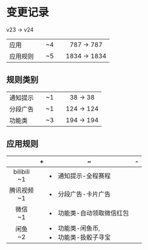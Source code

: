 # 变更记录

v23 -> v24

||||||
|-|:-:|:-:|:-:|:-:|
|应用||~4||787 -> 787|
|应用规则||~5||1834 -> 1834|

## 规则类别

||||||
|-|:-:|:-:|:-:|:-:|
|通知提示||~1||38 -> 38|
|分段广告||~1||124 -> 124|
|功能类||~3||194 -> 194|

## 应用规则

||+|~|-|
|:-:|-|-|-|
|bilibili<br>~1||<li>通知提示-全程赛程||
|腾讯视频<br>~1||<li>分段广告-卡片广告||
|微信<br>~1||<li>功能类-自动领取微信红包||
|闲鱼<br>~2||<li>功能类-闲鱼币,<li>功能类-扱骰子寻宝||
